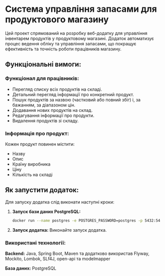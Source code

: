 # Система управління запасами для продуктового магазину

Цей проект спрямований на розробку веб-додатку для управління інвентарем продуктів у продуктовому магазині. Додаток автоматизує процес ведення обліку та управління запасами, що покращує ефективність та точність роботи працівників магазину.

## Функціональні вимоги:

### Функціонал для працівників:
- Перегляд списку всіх продуктів на складі.
- Детальний перегляд інформації про конкретний продукт.
- Пошук продуктів за назвою (частковий або повний збіг) і, за бажанням, за діапазоном цін.
- Додавання нових продуктів на склад.
- Редагування інформації про продукти.
- Видалення продуктів зі складу.

### Інформація про продукт:
Кожен продукт повинен містити:
- Назву
- Опис
- Країну виробника
- Ціну
- Кількість на складі

## Як запустити додаток:

Для запуску додатка слід виконати наступні кроки:

1. **Запуск бази даних PostgreSQL:**
   ```bash
   docker run --name postgres -e POSTGRES_PASSWORD=postgres -p 5432:5432 -d postgres

2. **Запуск додатка:**
Виконайте запуск додатка.

### Використані технології:

**Backend:** Java, Spring Boot, Maven та додатково використав Flyway, Mockito, Lombok, SLf4J, open-api та modelmapper

**База даних:** PostgreSQL
